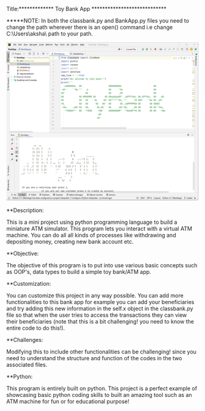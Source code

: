 Title:*************  Toy Bank App  ****************************

*****NOTE: In both the classbank.py and BankApp.py files you need to change the path wherever there is an open() command i.e change C:\\Users\\aksha\\ path to your path.

![bank_app](bank_app.png)



**Description:

This is a mini project using python programming language to build a miniature ATM simulator. This program lets you interact with a virtual ATM machine. You can do all all kinds of processes like withdrawing and depositing money, creating new bank account etc.

**Objective:

The objective of this program is to put into use various basic concepts such as OOP's, data types to build a simple toy bank/ATM app. 

**Customization:

You can customize this project in any way possible. You can add more functionalities to this bank app for example you can add your beneficiaries and try adding this new information in the self.x object in the classbank.py file so that when the user tries to access the transactions they can view their beneficiaries (note that this is a bit challenging! you need to know the entire code to do this!).



**Challenges: 

Modifying this to include other functionalities can be challenging! since you need to understand the structure and function of the codes in the two associated files.


**Python: 

This program is entirely built on python. This project is a perfect example of showcasing basic python coding skills to built an amazing tool such as an ATM machine for fun or for educational purpose!
